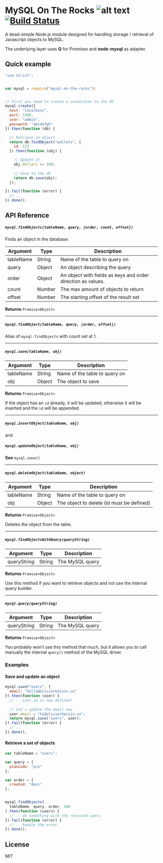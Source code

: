 MySQL On The Rocks ![alt text](https://olivierkaisin.s3.amazonaws.com/rocks.png) [![Build Status](https://travis-ci.org/olivierkaisin/node-mysql-on-the-rocks.svg?branch=master)](https://travis-ci.org/olivierkaisin/node-mysql-on-the-rocks)
===================================================

A dead-simple Node.js module designed for handling storage / retrieval of Javascript objects to MySQL.

The underlying layer uses __Q__ for Promises and __node-mysql__ as adapter.

## Quick example

```javascript 
"use strict";


var mysql = require("mysql-on-the-rocks");


// First you need to create a connection to the db
mysql.create({
  host: "localhost",
  port: 3306,
  user: "admin", 
  password: "abcdefgh"
}).then(function (db) {

  // Retrieve an object
  return db.findObject("wallets", { 
    id: 123 
  }).then(function (obj) {

    // Update it
    obj.dollars += 100;
    
    // Save to the db
    return db.save(obj);
  });

}).fail(function (error) {
  // ...
}).done();
```


## API Reference


##### `mysql.findObjects(tableName, query, [order, count, offset])`

Finds an object in the database.

|  Argument                 | Type                    | Description                                                   |
|---------------------------|-------------------------|---------------------------------------------------------------|
|  tableName                | String                  | Name of the table to query on                                 | 
|  query                    | Object                  | An object describing the query                                |
|  order                    | Object                  | An object with fields as keys and order direction as values.  |
|  count                    | Number                  | The max amount of objects to return                           |
|  offset                   | Number                  | The starting offset of the result set                         |

__Returns__  `Promise<Object>`

-----------------------------------------------------------------------------------------------------------------------------

##### `mysql.findObject(tableName, query, [order, offset])`

Alias of `mysql.findObjects` with count set at 1.

-----------------------------------------------------------------------------------------------------------------------------

##### `mysql.save(tableName, obj)`

|  Argument                 | Type                    | Description                                                   |
|---------------------------|-------------------------|---------------------------------------------------------------|
|  tableName                | String                  | Name of the table to query on                                 | 
|  obj                      | Object                  | The object to save                                            |

__Returns__  `Promise<Object>`

If the object has an `id` already, it will be updated, otherwise it will be inserted and the `id` will be appended.


----------------------------------------------------------------------------------------------------------------------------

##### `mysql.insertObject(tableName, obj)`

and 

##### `mysql.updateObject(tableName, obj)`

__See__ ``mysql.save()``

----------------------------------------------------------------------------------------------------------------------------

##### `mysql.deleteObject(tableName, object)`

|  Argument                 | Type                    | Description                                                   |
|---------------------------|-------------------------|---------------------------------------------------------------|
|  tableName                | String                  | Name of the table to query on                                 | 
|  obj                      | Object                  | The object to delete (id must be defined)                     |

__Returns__  `Promise<Object>`

Deletes the object from the table. 


----------------------------------------------------------------------------------------------------------------------------

##### `mysql.findObjectsWithQuery(queryString)`

|  Argument                 | Type                    | Description                                                   |
|---------------------------|-------------------------|---------------------------------------------------------------|
|  queryString              | String                  | The MySQL query                                               | 

__Returns__  `Promise<Object>`

Use this method if you want to retrieve objects and not use the internal query builder.

----------------------------------------------------------------------------------------------------------------------------

##### `mysql.query(queryString)`

|  Argument                 | Type                    | Description                                                   |
|---------------------------|-------------------------|---------------------------------------------------------------|
|  queryString              | String                  | The MySQL query                                               | 

__Returns__  `Promise<Object>`


You probably won't use this method that much, but it allows you to call manually the internal `query()` method of the MySQL driver.



### Examples


#### Save and update an object

```javascript
mysql.save("users", {
  email: "hello@olivierkaisin.co"
}).then(function (user) {
  // .. user.id is now defined!
  
  // Let's update the email now
  user.email = "hi@olivierkaisin.co";
  return mysql.save("users", user);
}).fail(function (error) {
  // ...
}).done();
```


#### Retrieve a set of objects

```javascript
var tableName = "users";

var query = { 
  planCode: "pro"
};

var order = {
  created: "desc"
};


mysql.findObjects(
  tableName, query, order, 100
).then(function (users) {
  // .. do something with the received users  
}).fail(function (error) {
  // .. handle the error
}).done();
``` 

## License

MIT
